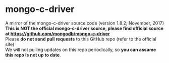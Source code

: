 # mongo-c-driver
A mirror of the mongo-c-driver source code (version 1.8.2; November, 2017)\
**This is NOT the official mongo-c-driver source, please find official source at https://github.com/mongodb/mongo-c-driver** \
Please **do not send pull requests** to this GitHub repo (refer to the official site)\
We will not pulling updates on this repo periodically, so **you can assume this repo is not up to date**.

